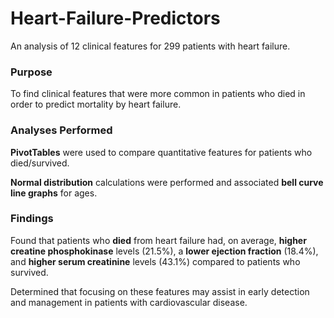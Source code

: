 # Heart-Failure-Predictors

An analysis of 12 clinical features for 299 patients with heart failure. 

### Purpose

To find clinical features that were more common in patients who died in order to predict mortality by heart failure.

### Analyses Performed 

**PivotTables** were used to compare quantitative features for patients who died/survived. 

**Normal distribution** calculations were performed and associated **bell curve line graphs** for ages.

### Findings

Found that patients who **died** from heart failure had, on average, **higher creatine phosphokinase** levels (21.5%), a **lower ejection fraction** (18.4%), and **higher serum creatinine** levels (43.1%) compared to patients who survived.

Determined that focusing on these features may assist in early detection and management in patients with cardiovascular disease.
